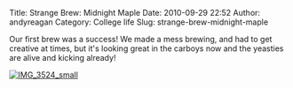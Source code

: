 Title: Strange Brew: Midnight Maple
Date: 2010-09-29 22:52
Author: andyreagan
Category: College life
Slug: strange-brew-midnight-maple

Our first brew was a success! We made a mess brewing, and had to get
creative at times, but it's looking great in the carboys now and the
yeasties are alive and kicking already!

[![](http://andyreagan.com/wp-content/uploads/2010/09/IMG_3524_small.jpg "IMG_3524_small")](http://andyreagan.com/wp-content/uploads/2010/09/IMG_3524_small.jpg)
